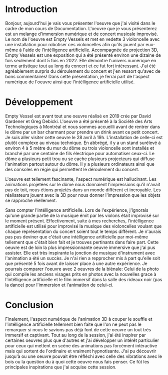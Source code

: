 # Introduction
Bonjour, aujourd'hui je vais vous présenter l'oeuvre que j'ai visité dans le cadre de mon cours de Documentation. L'oeuvre que je vous présenterez est un melange d'immersion
numérique et de concert musicale improvisé. Le nom de l'oeuvre est Empty Vessels et met en vedette 3 violoncelle avec une installation pour robotiser ces violoncelles afin qu'ils
jouent par eux-même à l'aide de l'intélligence artificielle. Accompagnée de projection 3D, Empty Vessels est une exposition qui a été présenté environ une dizaine de fois seulement dont 5
fois en 2022. Elle démontre l'univers numérique en terme artistique tout au long du concert et ce fut fort intéressant. J'ai été agréablement surpris du déroulement du concert
et j'en ressort qu'avec de bons commentaires! Dans cette présentation, je ferrai part de l'aspect numérique de l'oeuvre ainsi que l'intélligence artificielle utilisé.

# Développement
Empty Vessel est avant tout une oeuvre réalisé en 2019 crée par David Gardener et Greg Debicki. L'oeuvre a été présenté à la Société des Arts Technologiques à Montréal et nous sommes
accueilli avant de rentrer dans le dôme par un bar charmant pour prendre un drink avant ce petit concert. Je suis aller visiter cette oeuvre le 28 avril à 19h. L'installation de celle-ci
est plutôt complexe au niveau technique. En abbrégé, il y a un stand surélevé à environ 4 à 5 mètre du mur du dôme ou trois violoncelle sont installés et branché par une centaine de fils
électrique pour automatiser ceux-ci. Le dôme a plusieurs petit trou ou se cache plusieurs projecteurs qui diffuse l'animation partout autour du dôme. Il y a plusieurs ordinateurs ainsi que
des consoles en régie qui permettent le déroulement du concert.

L'oeuvre est tellement fascinante, l'aspect numérique est hallucinant. Les animations projetées sur le dôme nous donnaient
l'impressions qu'il n'avait pas de toit, nous étions projetés dans un monde différent et incroyable. Les réalisateurs jouent avec la 3D pour nous donner l'impression que les objets se rapproche
réellement.

Sans compter l'intélligence artificielle. Lors de l'expérience, j'ignorais qu'une grande partie de la musique émit par les violons était improvisé sur le moment présent.
Effectivement, suite à mes recherches, l'intélligence artificielle est utilisé pour improvisé la musique des violoncelles voulant que chaque représentation du concert soient tout le temps
différent. Je n'aurais pas pus deviner que c'était une intélligence artificielle par moi-même tellement que c'était bien fait et je trouves pertinants dans faire part. Cette oeuvre
est de loin la plus impressionnante oeuvre immersive que j'ai pus assister. Elle est très inspirante la jonction de musique d'instrument avec l'animation a été un succès. Je n'ai rien
a repprocher mis à part qu'elle soit que présenté 5 fois avant de laisser place à une autre expérience. Je pourrais comparer l'oeuvre avec 2 oeuvres de la biénale: Celui de la photo 
qui compile les anciens visages prits en photos avec la nouvelles grace à l'intélligence artificielle et le film immersif dans la salle des rideaux noir (pas la dance) pour l'immersion et 
l'animation de celui-ci.

# Conclusion
Finalement, l'aspect numérique de l'animation 3D à couper le souffle et l'intélligence artificielle tellement bien faite que l'on ne peut pas le remarquer si nous le savions pas déjà font
de cette oeuvre un tout très immersif et captivant. Tout au long de la session, j'ai été inspirer par certaines oeuvres plus que d'autres et j'ai développer un intérêt particulier
pour ceux qui mettent en scène des animations pas forcément intéractive mais qui sortent de l'ordinaire et vraiment hypnotisante. J'ai pu découvrir jusqu'à ou une oeuvre pouvait être réfléchi
avec celle des vibrations avec le bois ou la question du à quoi cette oeuvre nous fais penser. Ce fût les principales inspirations que j'ai acquise cette session.

